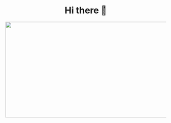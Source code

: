 <h1 align="center">
  Hi there 👋
</h1>
<div align="center">
  <img src="https://media2.giphy.com/media/3oKIPEqDGUULpEU0aQ/giphy.gif" width="600" height="300"/>
</div>

<!--
**Semyonov-K/Semyonov-K** is a ✨ _special_ ✨ repository because its `README.md` (this file) appears on your GitHub profile.

Here are some ideas to get you started:

- 🔭 I’m currently working on ...
- 🌱 I’m currently learning ...
- 👯 I’m looking to collaborate on ...
- 🤔 I’m looking for help with ...
- 💬 Ask me about ...
- 📫 How to reach me: ...
- 😄 Pronouns: ...
- ⚡ Fun fact: ...
-->
